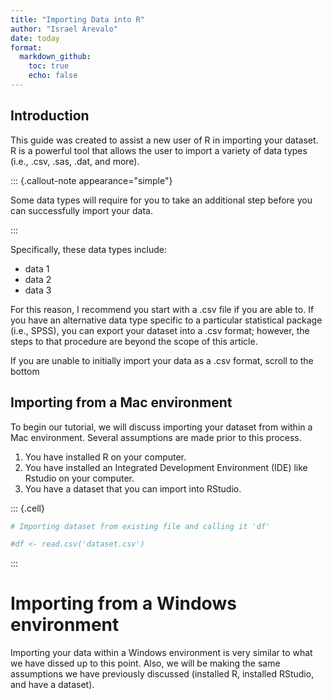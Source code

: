 ```yaml
---
title: "Importing Data into R"
author: "Israel Arevalo"
date: today
format:
  markdown_github:
    toc: true
    echo: false
---
```




## Introduction

This guide was created to assist a new user of R in importing your dataset. R is a powerful tool that allows the user to import a variety of data types (i.e., .csv, .sas, .dat, and more). 

::: {.callout-note appearance="simple"}

Some data types will require for you to take an additional step before you can successfully import your data. 

:::


Specifically, these data types include:

* data 1
* data 2
* data 3

For this reason, I recommend you start with a .csv file if you are able to. If you have an alternative data type specific to a particular statistical package (i.e., SPSS), you can export your dataset into a .csv format; however, the steps to that procedure are beyond the scope of this article. 

If you are unable to initially import your data as a .csv format, scroll to the bottom 


## Importing from a Mac environment

To begin our tutorial, we will discuss importing your dataset from within a Mac environment. Several assumptions are made prior to this process. 

1. You have installed R on your computer.
2. You have installed an Integrated Development Environment (IDE) like Rstudio on your computer.
3. You have a dataset that you can import into RStudio.


::: {.cell}

```{.r .cell-code}
# Importing dataset from existing file and calling it 'df'

#df <- read.csv('dataset.csv')
```
:::


# Importing from a Windows environment

Importing your data within a Windows environment is very similar to what we have dissed up to this point. Also, we will be making the same assumptions we have previously discussed (installed R, installed RStudio, and have a dataset). 



